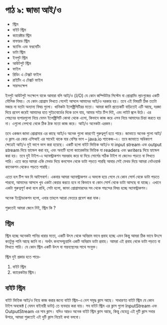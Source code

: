 # পাঠ ৯: জাভা আই/ও

* স্ট্রিম
* বাইট স্ট্রিম
* ক্যারেক্টার স্ট্রিম
* বাফারড স্ট্রিম
* স্ক্যানিং এবং ফরমেটিং
* ডাটা স্ট্রিম
* ইনপুট স্ট্রিম
* আউটপুট স্ট্রিম
* ফাইল
* রিডিং এ টেক্সট ফাইল
* রাইটিং এ টেক্সট ফাইল
* সারসংক্ষেপ

ইনপুট আউটপুট সংক্ষেপে যাকে আমারা বলি আই/ও (I/O) যে কোন কম্পিউটার সিস্টেম বা প্রোগ্রামিং ল্যাংগুজের একটি মৌলিক বিষয়। যে কোন প্রোগ্রাম লিখতে গেলেই আসলে আমাদের আই/ও দরকার হয়। তবে এই বিষয়টি ঠিক ততটা মজার না যতটা অন্যান্য বিষয় গুলো। খানিকটা ইলেক্ট্রিসিটিরর মতো। আমরা জানি প্রত্যেকটি বাড়িতেই এটি আছে, দরজা দিয়ে প্রবেশ করেই আমাদের হাত সুইচবোর্ডের দিকে চলে যায়, আমার সইচ টিপ দিই, এবং লাইট জ্বলে উঠে। এর পেছনের ব্যপারগুলো নিয়ে যেমন ইলেক্ট্রিসিটি কোথা থেকে এলো, কিভাবে কাজ করে এসব নিয়ে আমাদের চিন্তা করতে হয় না। এগুলো নেপথ্যে থেকে ঠিক ঠাক মতো কাজ করে।  আই/ও অনেকটা এরকম। 

তবে একজন জাভা প্রোগ্রামার এর কাছে  আই/ও অনেক গুলো কারণেই গুরুত্বপূর্ণ হতে পারে। জাভাতে অনেক গুলো আই/ও ক্লাস এর কোর এপিআই এর সাথেই থাকে যার বেশির ভাগ – java.io প্যাকেজ-এ। তবে জাভাতে অধিকাংশ ক্ষেত্রেই আই/ও দুই ভাগে ভাগ করা হয়েছে। একটি হলো বাইট ভিত্তিক আই/ও যা input stream এবং output stream দিয়ে হ্যান্ডেল করা হয়, এবং অন্যটি হলো ক্যারেকটার ভিত্তিক যা readers এবং writers দিয়ে হ্যান্ডেল করা হয়। তবে দুই টাইপ-এ অ্যাবস্ট্রাকশন সরবরাহ করে যা দিয়ে সোর্সের সঠিক টাইপ না জেনেও পড়তে বা লিখতে পারি। এতে করে আমরা একি মেথড দিয়ে কনসোল থেকে ডাটা পড়তে পারছি আবার সেই মেথড দিয়ে আমরা নেটওয়ার্ক কানেকশন থেকেও পড়তে পারছি। 

এতো হল টিপ অব দি আইসবার্গ। একবার আমরা  অ্যাবস্ট্রাকশন এ অভ্যস্ত হয়ে গেলে যে কোন সোর্স থেকে ডাটা পড়তে পারবো, আমাদের আসলে খুব একটা কেয়ার করতে হবে না কিভাবে বা কোন সোর্স থেকে ডাটা আসছে বা যাচ্ছে। এখানে একটা গুরুত্বপূর্ণ কথা বলে রাখি, সেটা হলো, জাভা প্রোগ্রামারদের সব থেকে পছন্দের বিষয় হচ্ছে  অ্যাবস্ট্রাকশন। 

অনেক ইন্ট্রোডাকশন হলো, এবার তাহলে আরো ভেতরে প্রবেশ করা যাক। 

শুরুতেই আমরা জেনে নিই, স্ট্রিম কি ? 

## স্ট্রিম

স্ট্রিম হচ্ছে অনেকটা পানির ধারার মতো, একটি উৎস থেকে অবিরাম ভাবে প্রবাহ হচ্ছে এমন কিন্তু আমরা ঠিক ভাবে উৎসে কতটুকু পানি আছে জানি না। অর্থাৎ কনসেপচুয়ালি একটি অবিরাম ডাটা প্রবাহ। আমরা এই প্রবাহ থেকে ডাটা পড়তে বা লিখতে পারি। যে কোন স্ট্রিম একটি উৎস বা গন্তব্যস্থলের সাথে সংযুক্ত। 

স্ট্রিম দুই প্রকার হতে পারে-
1. বাইট স্ট্রিম 
2. ক্যারেকটার স্ট্রিম। 


## বাইট স্ট্রিম

বাইট ভিত্তিক আই/ও নিয়ে কাজ করার জন্যে বাইট স্ট্রিম-এ বেশ সমৃদ্ধ ক্লাস আছে। সাধারণত বাইট স্ট্রিম যে কোন টাইপ অবজেক্ট ( যেমন বাইনারী ডাটা) তে ব্যবহার করা যায়। 
সব বাইট স্ট্রিম এর ক্লাস গুলো InputStream  এবং OutputStream এর সাব ক্লাস। যদিও আরও অনেক বাইট স্ট্রিম ক্লাস আছে, কিন্তু যেহেতু এই দুটি ক্লাস সবার উপরে, আমরা শুরুতেই এই দুটি ক্লাস নিয়েই কথা বলবো। 






